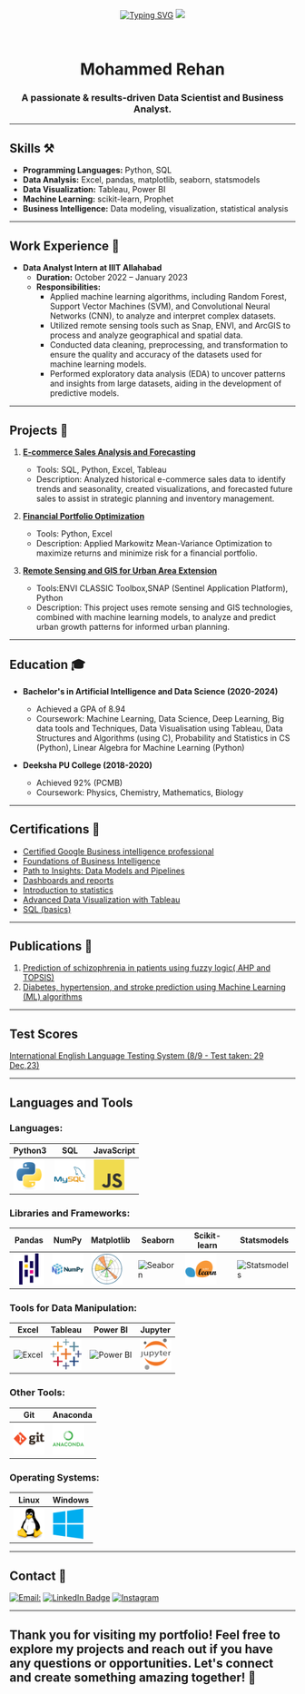 <div align="center">
<a>
  
  [![Typing SVG](https://readme-typing-svg.demolab.com?font=Fira+Code&size=30&duration=1500&pause=2000&color=F72A90&width=600&lines=Welcome+to+my+Portfolio!+)](https://git.io/typing-svg)
<a/>
  <img src="https://user-images.githubusercontent.com/74038190/212749447-bfb7e725-6987-49d9-ae85-2015e3e7cc41.gif" width="700">
</a>
</div>

<br/>
<h1 align="center">Mohammed Rehan</h1>
<h3 align="center">A passionate & results-driven Data Scientist and Business Analyst.</h3>

---
## Skills :hammer_and_pick:

- **Programming Languages:** Python, SQL
- **Data Analysis:** Excel, pandas, matplotlib, seaborn, statsmodels
- **Data Visualization:** Tableau, Power BI
- **Machine Learning:** scikit-learn, Prophet
- **Business Intelligence:** Data modeling, visualization, statistical analysis

---

## Work Experience 💼

- **Data Analyst Intern at IIIT Allahabad**
  - **Duration:** October 2022 – January 2023
  - **Responsibilities:**
    - Applied machine learning algorithms, including Random Forest, Support Vector Machines (SVM), and Convolutional Neural Networks (CNN), to analyze and interpret complex datasets.
    - Utilized remote sensing tools such as Snap, ENVI, and ArcGIS to process and analyze geographical and spatial data.
    - Conducted data cleaning, preprocessing, and transformation to ensure the quality and accuracy of the datasets used for machine learning models.
    - Performed exploratory data analysis (EDA) to uncover patterns and insights from large datasets, aiding in the development of predictive models.
    
---

## Projects 🚀

1. [**E-commerce Sales Analysis and Forecasting**](https://github.com/Rehaaaan/E-commerce-Sales-Analysis-and-Forecasting)
   - Tools: SQL, Python, Excel, Tableau
   - Description: Analyzed historical e-commerce sales data to identify trends and seasonality, created visualizations, and forecasted future sales to assist in strategic planning and inventory management.

2. [**Financial Portfolio Optimization**](https://github.com/Rehaaaan/Financial-Portfolio-Optimization)
   - Tools: Python, Excel
   - Description: Applied Markowitz Mean-Variance Optimization to maximize returns and minimize risk for a financial portfolio.

3. [**Remote Sensing and GIS for Urban Area Extension**](https://github.com/Rehaaaan/Remote-sensing-and-GIS-for-Urban-Area-Extension)
   - Tools:ENVI CLASSIC Toolbox,SNAP (Sentinel Application Platform), Python
   - Description: This project uses remote sensing and GIS technologies, combined with machine learning models, to analyze and predict urban growth patterns for informed urban planning.

---

## Education 🎓

- **Bachelor's in Artificial Intelligence and Data Science (2020-2024)**
  - Achieved a GPA of 8.94
  - Coursework: Machine Learning, Data Science, Deep Learning, Big data tools and Techniques, Data Visualisation using Tableau, Data Structures and Algorithms (using C), Probability and Statistics in CS (Python), Linear Algebra for Machine Learning (Python)
    
- **Deeksha PU College (2018-2020)**
  - Achieved 92% (PCMB)
  - Coursework: Physics, Chemistry, Mathematics, Biology
---


## Certifications 📜

- [Certified Google Business intelligence professional](https://www.credly.com/badges/54a9a624-e758-4bed-9eab-ae663c04d4fc/public_url)
- [Foundations of Business Intelligence](https://www.coursera.org/account/accomplishments/verify/M93TVRPFNSS2)
- [Path to Insights: Data Models and Pipelines](https://www.coursera.org/account/accomplishments/verify/TECN7THDWRSF)
- [Dashboards and reports](https://www.coursera.org/account/accomplishments/verify/2RDRCENT6VYG)
- [Introduction to statistics](https://www.coursera.org/account/accomplishments/verify/MN6P7GXNHRBE)
- [Advanced Data Visualization with Tableau](https://www.coursera.org/account/accomplishments/verify/WC4QVTJ95GKU)
- [SQL (basics)](https://www.hackerrank.com/certificates/5241e61824b7)

---
## **Publications** :page_facing_up:

1. [Prediction of schizophrenia in patients using fuzzy logic( AHP and TOPSIS)](https://link.springer.com/chapter/10.1007/978-981-99-3932-9_44)
2. [Diabetes, hypertension, and stroke prediction using Machine Learning (ML) algorithms](https://ieeexplore.ieee.org/document/10235026)
---
## **Test Scores**
[International English Language Testing System (8/9 - Test taken: 29 Dec,23)](https://drive.google.com/file/d/1IT4ZcjhvSCA4WGtUhqErVUbZUu96zbrX/view?usp=sharing)

---

## Languages and Tools

### Languages:

| Python3 | SQL | JavaScript |
|---------|-----|------------|
| <img src="https://github.com/devicons/devicon/blob/master/icons/python/python-original.svg" title="Python" alt="Python" width="55" height="55"/> | <img src="https://github.com/devicons/devicon/blob/master/icons/mysql/mysql-original-wordmark.svg" title="SQL" alt="SQL" width="55" height="55"/> | <img src="https://github.com/devicons/devicon/blob/master/icons/javascript/javascript-original.svg" title="JavaScript" alt="JavaScript" width="55" height="55"/> |

### Libraries and Frameworks:

| Pandas | NumPy | Matplotlib | Seaborn | Scikit-learn | Statsmodels |
|--------|-------|------------|---------|--------------|-------------|
| <img src="https://github.com/devicons/devicon/blob/master/icons/pandas/pandas-original.svg" title="Pandas" alt="Pandas" width="55" height="55"/> | <img src="https://github.com/devicons/devicon/blob/master/icons/numpy/numpy-original-wordmark.svg" title="NumPy" alt="NumPy" width="55" height="55"/> | <img src="https://github.com/devicons/devicon/blob/master/icons/matplotlib/matplotlib-original.svg" title="Matplotlib" alt="Matplotlib" width="55" height="55"/> | <img src="https://seaborn.pydata.org/_images/logo-mark-lightbg.svg" title="Seaborn" alt="Seaborn" width="55" height="55"/> | <img src="https://github.com/devicons/devicon/blob/master/icons/scikitlearn/scikitlearn-original.svg" title="Scikit-learn" alt="Scikit-learn" width="55" height="55"/> | <img src="https://www.statsmodels.org/stable/_images/statsmodels-logo-v2-no-text.svg" title="Statsmodels" alt="Statsmodels" width="55" height="55"/> |

### Tools for Data Manipulation:

| Excel | Tableau | Power BI | Jupyter |
|-------|---------|----------|---------|
| <img src="https://upload.wikimedia.org/wikipedia/commons/7/73/Microsoft_Excel_2013-2019_logo.svg" title="Excel" alt="Excel" width="55" height="55"/> | <img src="https://github.com/Rehaaaan/Rehaaaan/blob/main/tableau.svg" title="Tableau" alt="Tableau" width="55" height="55"/> | <img src="https://www.vectorlogo.zone/logos/microsoft_powerbi/microsoft_powerbi-icon.svg" title="Power BI" alt="Power BI" width="55" height="55"/> | <img src="https://github.com/devicons/devicon/blob/master/icons/jupyter/jupyter-original-wordmark.svg" title="Jupyter" alt="Jupyter" width="55" height="55"/> |

### Other Tools:

| Git | Anaconda |
|-----|----------|
| <img src="https://github.com/devicons/devicon/blob/master/icons/git/git-original-wordmark.svg" title="Git" alt="Git" width="55" height="55"/> | <img src="https://github.com/devicons/devicon/blob/master/icons/anaconda/anaconda-original-wordmark.svg" title="Anaconda" alt="Anaconda" width="55" height="55"/> |

### Operating Systems:

| Linux | Windows |
|-------|---------|
| <img src="https://github.com/devicons/devicon/blob/master/icons/linux/linux-original.svg" title="Linux" alt="Linux" width="55" height="55"/> | <img src="https://github.com/devicons/devicon/blob/master/icons/windows8/windows8-original.svg" title="Windows" alt="Windows" width="55" height="55"/> |

---

## Contact 📧

[![**Email:**](https://img.shields.io/badge/Gmail-D14836?style=for-the-badge&logo=gmail&logoColor=white)](mailto:mohammedrehan2342@gmail.com)
[![LinkedIn Badge](https://img.shields.io/badge/LinkedIn-blue?style=for-the-badge&logo=linkedin&logoColor=white)](https://www.linkedin.com/in/mohammed-rehan-483943231/)
[![Instagram](https://img.shields.io/badge/Instagram-E4405F?style=for-the-badge&logo=instagram&logoColor=white)](https://www.instagram.com/rehah_ahan/)

---

## Thank you for visiting my portfolio! Feel free to explore my projects and reach out if you have any questions or opportunities. Let's connect and create something amazing together! 🚀

